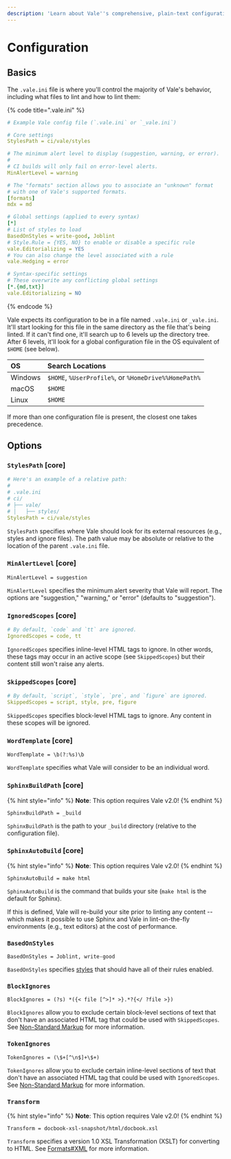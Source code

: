 ```yaml
---
description: 'Learn about Vale''s comprehensive, plain-text configuration system.'
---
```


# Configuration

## Basics

The `.vale.ini` file is where you'll control the majority of Vale's behavior, including what files to lint and how to lint them:

{% code title=".vale.ini" %}
```yaml
# Example Vale config file (`.vale.ini` or `_vale.ini`)

# Core settings
StylesPath = ci/vale/styles

# The minimum alert level to display (suggestion, warning, or error).
#
# CI builds will only fail on error-level alerts.
MinAlertLevel = warning

# The "formats" section allows you to associate an "unknown" format
# with one of Vale's supported formats.
[formats]
mdx = md

# Global settings (applied to every syntax)
[*]
# List of styles to load
BasedOnStyles = write-good, Joblint
# Style.Rule = {YES, NO} to enable or disable a specific rule
vale.Editorializing = YES
# You can also change the level associated with a rule
vale.Hedging = error

# Syntax-specific settings
# These overwrite any conflicting global settings
[*.{md,txt}]
vale.Editorializing = NO
```
{% endcode %}

Vale expects its configuration to be in a file named `.vale.ini` or `_vale.ini`. It'll start looking for this file in the same directory as the file that's being linted. If it can't find one, it'll search up to 6 levels up the directory tree. After 6 levels, it'll look for a global configuration file in the OS equivalent of `$HOME` \(see below\).

| OS | Search Locations |
| :--- | :--- |
| Windows | `$HOME`, `%UserProfile%`, or `%HomeDrive%%HomePath%` |
| macOS | `$HOME` |
| Linux | `$HOME` |

If more than one configuration file is present, the closest one takes precedence.

## Options

### `StylesPath` \[core\]

```yaml
# Here's an example of a relative path:
#
# .vale.ini
# ci/
# ├── vale/
# │   ├── styles/
StylesPath = ci/vale/styles
```

`StylesPath` specifies where Vale should look for its external resources \(e.g., styles and ignore files\). The path value may be absolute or relative to the location of the parent `.vale.ini` file.

### `MinAlertLevel` \[core\]

```text
MinAlertLevel = suggestion
```

`MinAlertLevel` specifies the minimum alert severity that Vale will report. The options are "suggestion," "warning," or "error" \(defaults to "suggestion"\).

### `IgnoredScopes` \[core\]

```yaml
# By default, `code` and `tt` are ignored.
IgnoredScopes = code, tt
```

`IgnoredScopes` specifies inline-level HTML tags to ignore. In other words, these tags may occur in an active scope \(see `SkippedScopes`\) but their content still won't raise any alerts.

### `SkippedScopes` \[core\]

```yaml
# By default, `script`, `style`, `pre`, and `figure` are ignored.
SkippedScopes = script, style, pre, figure
```

`SkippedScopes` specifies block-level HTML tags to ignore. Any content in these scopes will be ignored.

### `WordTemplate` \[core\]

```text
WordTemplate = \b(?:%s)\b
```

`WordTemplate` specifies what Vale will consider to be an individual word.

### `SphinxBuildPath` \[core\]

{% hint style="info" %}
**Note**: This option requires Vale v2.0!
{% endhint %}

```text
SphinxBuildPath = _build
```

`SphinxBuildPath` is the path to your `_build` directory \(relative to the configuration file\).

### `SphinxAutoBuild` \[core\]

{% hint style="info" %}
**Note**: This option requires Vale v2.0!
{% endhint %}

```text
SphinxAutoBuild = make html
```

`SphinxAutoBuild` is the command that builds your site \(`make html` is the default for Sphinx\).

If this is defined, Vale will re-build your site prior to linting any content -- which makes it possible to use Sphinx and Vale in lint-on-the-fly environments \(e.g., text editors\) at the cost of performance.

### `BasedOnStyles`

```text
BasedOnStyles = Joblint, write-good
```

`BasedOnStyles` specifies [styles](styles.md) that should have all of their rules enabled.

### `BlockIgnores`

```text
BlockIgnores = (?s) *({< file [^>]* >}.*?{</ ?file >})
```

`BlockIgnores` allow you to exclude certain block-level sections of text that don't have an associated HTML tag that could be used with `SkippedScopes`. See [Non-Standard Markup](markup.md#non-standard-markup) for more information.

### `TokenIgnores`

```text
TokenIgnores = (\$+[^\n$]+\$+)
```

`TokenIgnores` allow you to exclude certain inline-level sections of text that don't have an associated HTML tag that could be used with `IgnoredScopes`. See [Non-Standard Markup](markup.md#non-standard-markup) for more information.

### `Transform`

{% hint style="info" %}
**Note**: This option requires Vale v2.0!
{% endhint %}

```text
Transform = docbook-xsl-snapshot/html/docbook.xsl
```

`Transform` specifies a version 1.0 XSL Transformation \(XSLT\) for converting to HTML. See [Formats\#XML](markup.md#xml-markup) for more information.

